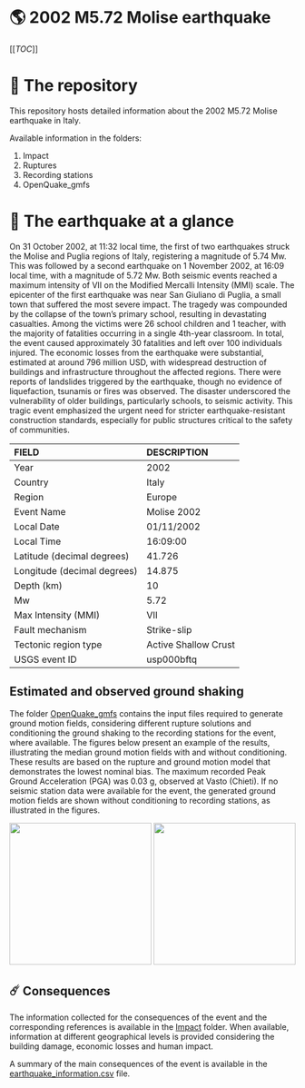 # 🌎 2002 M5.72 Molise earthquake
[[_TOC_]]

# 📂 The repository

This repository hosts detailed information about the 2002 M5.72 Molise earthquake in Italy.

Available information in the folders:

1. Impact
2. Ruptures
3. Recording stations
4. OpenQuake_gmfs


# 🚀 The earthquake at a glance 

On 31 October 2002, at 11:32 local time, the first of two earthquakes struck the Molise and Puglia regions of Italy, registering a magnitude of 5.74 Mw. This was followed by a second earthquake on 1 November 2002, at 16:09 local time, with a magnitude of 5.72 Mw. Both seismic events reached a maximum intensity of VII on the Modified Mercalli Intensity (MMI) scale. The epicenter of the first earthquake was near San Giuliano di Puglia, a small town that suffered the most severe impact. The tragedy was compounded by the collapse of the town’s primary school, resulting in devastating casualties. Among the victims were 26 school children and 1 teacher, with the majority of fatalities occurring in a single 4th-year classroom. In total, the event caused approximately 30 fatalities and left over 100 individuals injured. The economic losses from the earthquake were substantial, estimated at around 796 million USD, with widespread destruction of buildings and infrastructure throughout the affected regions. There were reports of landslides triggered by the earthquake, though no evidence of liquefaction, tsunamis or fires was observed. The disaster underscored the vulnerability of older buildings, particularly schools, to seismic activity. This tragic event emphasized the urgent need for stricter earthquake-resistant construction standards, especially for public structures critical to the safety of communities.

| FIELD | DESCRIPTION |
|:------|:------------|
| Year | 2002 |
| Country | Italy |
| Region | Europe |
| Event Name | Molise 2002 |
| Local Date | 01/11/2002 |
| Local Time | 16:09:00 |
| Latitude (decimal degrees) | 41.726 |
| Longitude (decimal degrees) | 14.875 |
| Depth (km) | 10 |
| Mw | 5.72 |
| Max Intensity (MMI) | VII |
| Fault mechanism | Strike-slip |
| Tectonic region type | Active Shallow Crust |
| USGS event ID | usp000bftq |

## Estimated and observed ground shaking

The folder [OpenQuake_gmfs](./OpenQuake_gmfs/) contains the input files required to generate ground motion fields, considering different rupture solutions and conditioning the ground shaking to the recording stations for the event, where available. The figures below present an example of the results, illustrating the median ground motion fields with and without conditioning. These results are based on the rupture and ground motion model that demonstrates the lowest nominal bias. The maximum recorded Peak Ground Acceleration (PGA) was 0.03 g, observed at Vasto (Chieti). If no seismic station data were available for the event, the generated ground motion fields are shown without conditioning to recording stations, as illustrated in the figures.

<img src="./4_OpenQuake_gmfs/median_gmf_stations_none.png" height="250">
<img src="./4_OpenQuake_gmfs/median_gmf_stations_seismic.png" height="250">

## ☄️ Consequences

The information collected for the consequences of the event and the corresponding references is available in the [Impact](./Impact) folder. When available, information at different geographical levels is provided considering the building damage, economic losses and human impact.

A summary of the main consequences of the event is available in the [earthquake_information.csv](./earthquake_information.csv) file.